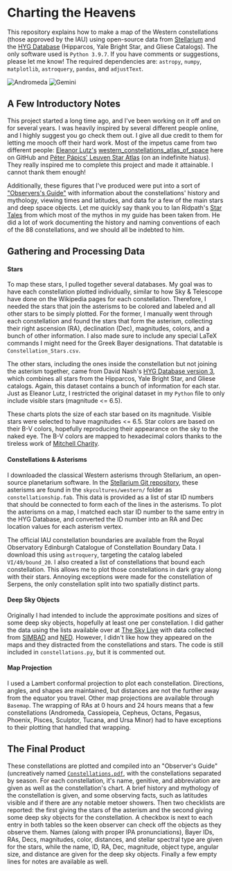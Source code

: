 # Charting the Heavens

This repository explains how to make a map of the Western constellations (those approved by the IAU) using open-source data from [Stellarium](https://stellarium.org/) and the [HYG Database](http://www.astronexus.com/hyg) (Hipparcos, Yale Bright Star, and Gliese Catalogs). The only software used is `Python 3.9.7`. If you have comments or suggestions, please let me know! The required dependencies are: `astropy`, `numpy`, `matplotlib`, `astroquery`, `pandas`, and `adjustText`. 

![Andromeda](https://github.com/astronoray/constellation_figures/assets/83091595/a46c506d-f4c8-40a9-b211-3c931f2fe6c3)
![Gemini](https://github.com/astronoray/constellation_figures/assets/83091595/535c2bea-781a-4eab-bbff-e5d9d50cd80f)


## A Few Introductory Notes

This project started a long time ago, and I've been working on it off and on for several years. I was heavily inspired by several different people online, and I highly suggest you go check them out. I give all due credit to them for letting me mooch off their hard work. Most of the impetus came from two different people: [Eleanor Lutz's](https://github.com/eleanorlutz) [western_constellations_atlas_of_space](https://github.com/eleanorlutz/western_constellations_atlas_of_space) here on GitHub and [Péter Pápics' Leuven Star Atlas](https://papics.eu/2017/06/the-leuven-star-atlas-making-a-publication-quality-stellar-atlas-from-scratch/) (on an indefinite hiatus). They really inspired me to complete this project and made it attainable. I cannot thank them enough!

Additionally, these figures that I've produced were put into a sort of ["Observers's Guide"](/Constellations.pdf) with information about the constellations' history and mythology, viewing times and latitudes, and data for a few of the main stars and deep space objects. Let me quickly say thank you to Ian Ridpath's [Star Tales](http://www.ianridpath.com/startales/startales3.html) from which most of the mythos in my guide has been taken from. He did a lot of work documenting the history and naming conventions of each of the 88 constellations, and we should all be indebted to him. 

## Gathering and Processing Data

#### Stars

To map these stars, I pulled together several databases. My goal was to have each constellation plotted individually, similar to how Sky & Telescope have done on the Wikipedia pages for each constellation. Therefore, I needed the stars that join the asterisms to be colored and labeled and all other stars to be simply plotted. For the former, I manually went through each constellation and found the stars that form the asterism, collecting their right ascension (RA), declination (Dec), magnitudes, colors, and a bunch of other information. I also made sure to include any special LaTeX commands I might need for the Greek Bayer designations. That datatable is `Constellation_Stars.csv`. 

The other stars, including the ones inside the constellation but not joining the asterism together, came from David Nash's [HYG Database version 3](http://www.astronexus.com/hyg), which combines all stars from the Hipparcos, Yale Bright Star, and Gliese catalogs. Again, this dataset contains a bunch of information for each star. Just as Eleanor Lutz, I restricted the original dataset in my `Python` file to only include visible stars (magnitude <= 6.5). 

These charts plots the size of each star based on its magnitude. Visible stars were selected to have magnitudes <= 6.5. Star colors are based on their B-V colors, hopefully reproducing their appearance on the sky to the naked eye. The B-V colors are mapped to hexadecimal colors thanks to the tireless work of [Mitchell Charity](http://www.vendian.org/mncharity/dir3/starcolor/details.html). 

#### Constellations & Asterisms

I downloaded the classical Western asterisms through Stellarium, an open-source planetarium software. In the [Stellarium Git repository](https://github.com/Stellarium/stellarium), these asterisms are found in the `skycultures/western/` folder as `constellationship.fab`. This data is provided as a list of star ID numbers that should be connected to form each of the lines in the asterisms. To plot the asterisms on a map, I matched each star ID number to the same entry in the HYG Database, and converted the ID number into an RA and Dec location values for each asterism vertex. 

The official IAU constellation boundaries are available from the Royal Observatory Edinburgh Catalogue of Constellation Boundary Data. I download this using `astroquery`, targeting the catalog labeled `VI/49/bound_20`. I also created a list of constellations that bound each constellation. This allows me to plot those constellations in dark gray along with their stars. Annoying exceptions were made for the constellation of Serpens, the only constellation split into two spatially distinct parts. 

#### Deep Sky Objects

Originally I had intended to include the approximate positions and sizes of some deep sky objects, hopefully at least one per constellation. I did gather the data using the lists available over at [The Sky Live](https://theskylive.com/) with data collected from [SIMBAD](http://simbad.cds.unistra.fr/simbad/) and [NED](http://ned.ipac.caltech.edu/). However, I didn't like how they appeared on the maps and they distracted from the constellations and stars. The code is still included in `constellations.py`, but it is commented out. 

#### Map Projection

I used a Lambert conformal projection to plot each constellation. Directions, angles, and shapes are maintained, but distances are not the further away from the equator you travel. Other map projections are available through `Basemap`. The wrapping of RAs at 0 hours and 24 hours means that a few constellations (Andromeda, Cassiopeia, Cepheus, Octans, Pegasus, Phoenix, Pisces, Sculptor, Tucana, and Ursa Minor) had to have exceptions to their plotting that handled that wrapping. 

## The Final Product

These constellations are plotted and compiled into an "Observer's Guide" (uncreatively named [`Constellations.pdf`](/Constellations.pdf), with the constellations separated by season. For each constellation, it's name, genitive, and abbreviation are given as well as the constellation's chart. A brief history and mythology of the constellation is given, and some observing facts, such as latitudes visible and if there are any notable metoer showers. Then two checklists are reported: the first giving the stars of the asterism and the second giving some deep sky objects for the constellation. A checkbox is next to each entry in both tables so the keen observer can check off the objects as they observe them. Names (along with proper IPA pronunciations), Bayer IDs, RAs, Decs, magnitudes, color, distances, and stellar spectral type are given for the stars, while the name, ID, RA, Dec, magnitude, object type, angular size, and distance are given for the deep sky objects. Finally a few empty lines for notes are available as well. 


